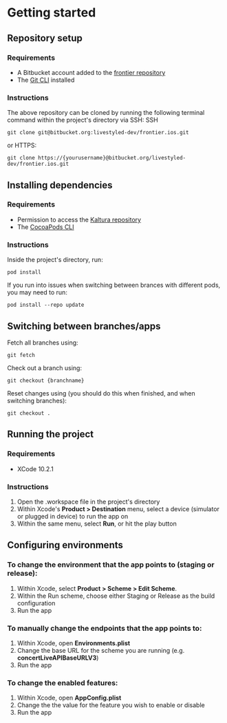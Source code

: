 # Getting started

## Repository setup

### Requirements
- A Bitbucket account added to the [frontier repository](https://bitbucket.org/livestyled-dev/frontier.ios/src/master/)
- The [Git CLI](https://git-scm.com/book/en/v2/Getting-Started-Installing-Git) installed

### Instructions
The above repository can be cloned by running the following terminal command within the project's directory via SSH:
SSH
```
git clone git@bitbucket.org:livestyled-dev/frontier.ios.git
```
or HTTPS:
```
git clone https://{yourusername}@bitbucket.org/livestyled-dev/frontier.ios.git
```

## Installing dependencies

### Requirements
- Permission to access the [Kaltura repository](https://livestyledios@bitbucket.org/livestyled-dev/kaltura-ios-sdk.git)
- The [CocoaPods CLI](https://cocoapods.org)

### Instructions
Inside the project's directory, run:
```
pod install
```
If you run into issues when switching between brances with different pods, you may need to run:
```
pod install --repo update
```

## Switching between branches/apps
Fetch all branches using:
```
git fetch
```
Check out a branch using:
```
git checkout {branchname}
```
Reset changes using (you should do this when finished, and when switching branches):
```
git checkout .
```

## Running the project

### Requirements
- XCode 10.2.1

### Instructions
1. Open the .workspace file in the project's directory
2. Within Xcode's **Product > Destination** menu, select a device (simulator or plugged in device) to run the app on
3. Within the same menu, select **Run**, or hit the play button

## Configuring environments
### To change the environment that the app points to (staging or release):
1. Within Xcode, select **Product > Scheme > Edit Scheme**.
2. Within the Run scheme, choose either Staging or Release as the build configuration
3. Run the app

### To manually change the endpoints that the app points to:
1. Within Xcode, open **Environments.plist**
2. Change the base URL for the scheme you are running (e.g. **concertLiveAPIBaseURLV3**)
3. Run the app

### To change the enabled features:
1. Within Xcode, open **AppConfig.plist**
2. Change the the value for the feature you wish to enable or disable
3. Run the app